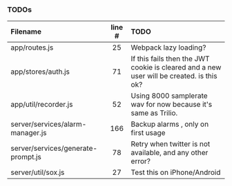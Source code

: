 ### TODOs
| Filename | line # | TODO
|:------|:------:|:------
| app/routes.js | 25 | Webpack lazy loading?
| app/stores/auth.js | 71 | If this fails then the JWT cookie is cleared and a new user will be created. is this ok?
| app/util/recorder.js | 52 | Using 8000 samplerate wav for now because it's same as Trilio.
| server/services/alarm-manager.js | 166 | Backup alarms , only on first usage
| server/services/generate-prompt.js | 78 | Retry when twitter is not available, and any other error?
| server/util/sox.js | 27 | Test this on iPhone/Android